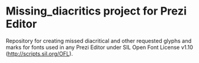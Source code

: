 # Missing_diacritics project for Prezi Editor
Repository for creating missed diacritical and other requested glyphs and marks for fonts used in any Prezi Editor under SIL Open Font License v1.10 (http://scripts.sil.org/OFL).

